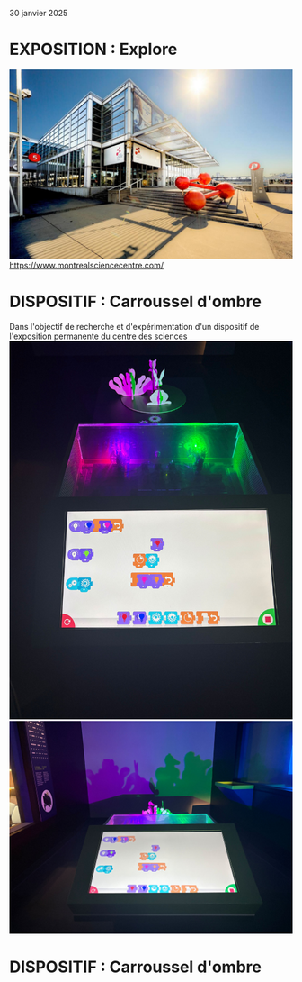 30 janvier 2025

# **EXPOSITION : Explore**

![photo](img/facade_centre_science.jpg)
https://www.montrealsciencecentre.com/

# **DISPOSITIF : Carroussel d'ombre**
Dans l'objectif de recherche et d'expérimentation d'un dispositif de l'exposition permanente du centre des sciences
![photo](img/exp_carrousel_dispositif.jpg)
![photo](img/exp_carrousel_dispositif_resultat.jpg)

# **DISPOSITIF : Carroussel d'ombre**

